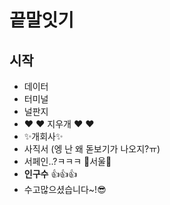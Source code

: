 # 끝말잇기

## 시작
- 데이터
- 터미널
- 널판지
- ♥ ♥ 지우개 ♥ ♥
- ✨개회사✨
-  사직서 (엥 난 왜 돋보기가 나오지?ㅠ)
-  서페인..?ㅋㅋㅋ 🎄서울🎄
-  __인구수__ 👍👍👍
-  수고많으셨습니다~!😎